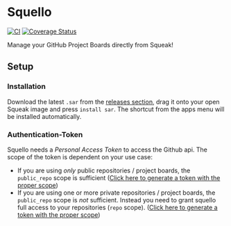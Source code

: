 Squello
=======
[![CI](https://github.com/hpi-swa-teaching/ProjectBoard/workflows/CI/badge.svg?branch=master)](https://github.com/hpi-swa-teaching/ProjectBoard/actions)
[![Coverage Status](https://coveralls.io/repos/github/hpi-swa-teaching/ProjectBoard/badge.svg?branch=master)](https://coveralls.io/github/hpi-swa-teaching/ProjectBoard?branch=master)

Manage your GitHub Project Boards directly from Squeak!

## Setup

### Installation

Download the latest `.sar` from the [releases section](https://github.com/hpi-swa-teaching/ProjectBoard/releases), drag it onto your open Squeak image and press `install sar`. The shortcut from the apps menu will be installed automatically.

### Authentication-Token

Squello needs a *Personal Access Token* to access the Github api. The scope of the token is dependent on your use case:
- If you are using *only* public repositories / project boards, the `public_repo` scope is sufficient ([Click here to generate a token with the proper scope](https://github.com/settings/tokens/new?description=Squello&scopes=public_repo))
- If you are using one or more private repositories / project boards, the `public_repo` scope is *not* sufficient. Instead you need to grant squello full access to your repositories (`repo` scope). ([Click here to generate a token with the proper scope](https://github.com/settings/tokens/new?description=Squello&scopes=repo))
